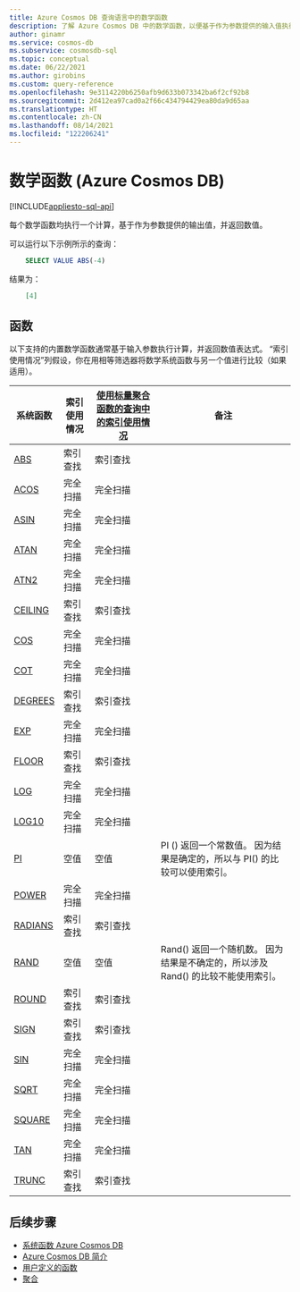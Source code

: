 ```yaml
---
title: Azure Cosmos DB 查询语言中的数学函数
description: 了解 Azure Cosmos DB 中的数学函数，以便基于作为参数提供的输入值执行计算，并返回数值。
author: ginamr
ms.service: cosmos-db
ms.subservice: cosmosdb-sql
ms.topic: conceptual
ms.date: 06/22/2021
ms.author: girobins
ms.custom: query-reference
ms.openlocfilehash: 9e3114220b6250afb9d633b073342ba6f2cf92b8
ms.sourcegitcommit: 2d412ea97cad0a2f66c434794429ea80da9d65aa
ms.translationtype: HT
ms.contentlocale: zh-CN
ms.lasthandoff: 08/14/2021
ms.locfileid: "122206241"
---
```

# <a name="mathematical-functions-azure-cosmos-db"></a>数学函数 (Azure Cosmos DB)  
[!INCLUDE[appliesto-sql-api](../includes/appliesto-sql-api.md)]

每个数学函数均执行一个计算，基于作为参数提供的输出值，并返回数值。

可以运行以下示例所示的查询：

```sql
    SELECT VALUE ABS(-4)
```

结果为：

```json
    [4]
```

## <a name="functions"></a>函数

以下支持的内置数学函数通常基于输入参数执行计算，并返回数值表达式。 “索引使用情况”列假设，你在用相等筛选器将数学系统函数与另一个值进行比较（如果适用）。
 
| 系统函数                 | 索引使用情况 | [使用标量聚合函数的查询中的索引使用情况](../index-overview.md#index-utilization-for-scalar-aggregate-functions) | 备注                                                      |
| ------------------------------- | ----------- | ------------------------------------------------------ | ------------------------------------------------------------ |
| [ABS](sql-query-abs.md)         | 索引查找  | 索引查找                                             |                                                              |
| [ACOS](sql-query-acos.md)       | 完全扫描   | 完全扫描                                              |                                                              |
| [ASIN](sql-query-asin.md)       | 完全扫描   | 完全扫描                                              |                                                              |
| [ATAN](sql-query-atan.md)       | 完全扫描   | 完全扫描                                              |                                                              |
| [ATN2](sql-query-atn2.md)       | 完全扫描   | 完全扫描                                              |                                                              |
| [CEILING](sql-query-ceiling.md) | 索引查找  | 索引查找                                             |                                                              |
| [COS](sql-query-cos.md)         | 完全扫描   | 完全扫描                                              |                                                              |
| [COT](sql-query-cot.md)         | 完全扫描   | 完全扫描                                              |                                                              |
| [DEGREES](sql-query-degrees.md) | 索引查找  | 索引查找                                             |                                                              |
| [EXP](sql-query-exp.md)         | 完全扫描   | 完全扫描                                              |                                                              |
| [FLOOR](sql-query-floor.md)     | 索引查找  | 索引查找                                             |                                                              |
| [LOG](sql-query-log.md)         | 完全扫描   | 完全扫描                                              |                                                              |
| [LOG10](sql-query-log10.md)     | 完全扫描   | 完全扫描                                              |                                                              |
| [PI](sql-query-pi.md)           | 空值         | 空值                                                    | PI () 返回一个常数值。 因为结果是确定的，所以与 PI() 的比较可以使用索引。 |
| [POWER](sql-query-power.md)     | 完全扫描   | 完全扫描                                              |                                                              |
| [RADIANS](sql-query-radians.md) | 索引查找  | 索引查找                                             |                                                              |
| [RAND](sql-query-rand.md)       | 空值         | 空值                                                    | Rand() 返回一个随机数。 因为结果是不确定的，所以涉及 Rand() 的比较不能使用索引。 |
| [ROUND](sql-query-round.md)     | 索引查找  | 索引查找                                             |                                                              |
| [SIGN](sql-query-sign.md)       | 索引查找  | 索引查找                                             |                                                              |
| [SIN](sql-query-sin.md)         | 完全扫描   | 完全扫描                                              |                                                              |
| [SQRT](sql-query-sqrt.md)       | 完全扫描   | 完全扫描                                              |                                                              |
| [SQUARE](sql-query-square.md)   | 完全扫描   | 完全扫描                                              |                                                              |
| [TAN](sql-query-tan.md)         | 完全扫描   | 完全扫描                                              |                                                              |
| [TRUNC](sql-query-trunc.md)     | 索引查找  | 索引查找                                              |                                                              |
## <a name="next-steps"></a>后续步骤

- [系统函数 Azure Cosmos DB](sql-query-system-functions.md)
- [Azure Cosmos DB 简介](../introduction.md)
- [用户定义的函数](sql-query-udfs.md)
- [聚合](sql-query-aggregate-functions.md)
